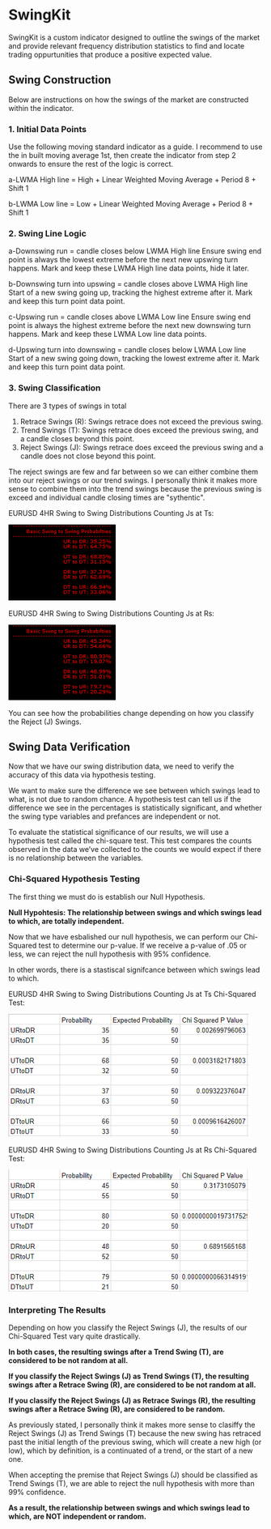 # SwingKit
SwingKit is a custom indicator designed to outline the swings of the market and provide relevant frequency distribution statistics to find and locate trading oppurtunities that produce a positive expected value.

## Swing Construction
Below are instructions on how the swings of the market are constructed within the indicator.

### 1. Initial Data Points
Use the following moving standard indicator as a guide. I recommend to use the in built moving average 1st, then create the indicator from step 2 onwards to ensure the rest of the logic is correct.

a-LWMA High line = High + Linear Weighted Moving Average + Period 8 + Shift 1

b-LWMA Low line = Low + Linear Weighted Moving Average + Period 8 + Shift 1
 
### 2. Swing Line Logic
a-Downswing run = candle closes below LWMA High line
Ensure swing end point is always the lowest extreme before the next new upswing turn happens.
Mark and keep these LWMA High line data points, hide it later.

b-Downswing turn into upswing = candle closes above LWMA High line
Start of a new swing going up, tracking the highest extreme after it.
Mark and keep this turn point data point.

c-Upswing run = candle closes above LWMA Low line
Ensure swing end point is always the highest extreme before the next new downswing turn happens.
Mark and keep these LWMA Low line data points.

d-Upswing turn into downswing = candle closes below LWMA Low line
Start of a new swing going down, tracking the lowest extreme after it.
Mark and keep this turn point data point.

### 3. Swing Classification
There are 3 types of swings in total
1. Retrace Swings (R): Swings retrace does not exceed the previous swing.
2. Trend Swings (T): Swings retrace does exceed the previous swing, and a candle closes beyond this point.
3. Reject Swings (J): Swings retrace does exceed the previous swing and a candle does not close beyond this point.

The reject swings are few and far between so we can either combine them into our reject swings or our trend swings. I personally think it makes more sense to combine them into the trend swings because the previous swing is exceed and individual candle closing times are "sythentic".

EURUSD 4HR Swing to Swing Distributions Counting Js at Ts:

![alt text](https://github.com/ipbyrne/SwingKit/blob/master/JasT.PNG?raw=true "J Swings as T Swings")

EURUSD 4HR Swing to Swing Distributions Counting Js at Rs:

![alt text](https://github.com/ipbyrne/SwingKit/blob/master/JasR.PNG?raw=true "J Swings as R Swings")

You can see how the probabilities change depending on how you classify the Reject (J) Swings.

## Swing Data Verification
Now that we have our swing distribution data, we need to verify the accuracy of this data via hypothesis testing.

We want to make sure the difference we see between which swings lead to what, is not due to random chance. A hypothesis test can tell us if the difference we see in the percentages is statistically significant, and whether the swing type variables and prefances are independent or not.

To evaluate the statistical significance of our results, we will use a hypothesis test called the chi-square test. This test compares the counts observed in the data we’ve collected to the counts we would expect if there is no relationship between the variables.

### Chi-Squared Hypothesis Testing
The first thing we must do is establish our Null Hypothesis.

**Null Hypohtesis: The relationship between swings and which swings lead to which, are totally independent.**

Now that we have esbalished our null hypothesis, we can perform our Chi-Squared test to determine our p-value. If we receive a p-value of .05 or less, we can reject the null hypothesis with 95% confidence. 

In other words, there is a stastiscal signifcance between which swings lead to which.

EURUSD 4HR Swing to Swing Distributions Counting Js at Ts Chi-Squared Test:

![alt text](https://github.com/ipbyrne/SwingKit/blob/master/JasT-Chi-Squared.PNG?raw=true "J Swings as T Swings")

EURUSD 4HR Swing to Swing Distributions Counting Js at Rs Chi-Squared Test:

![alt text](https://github.com/ipbyrne/SwingKit/blob/master/JasR-Chi-Squared.PNG?raw=true "J Swings as R Swings")

### Interpreting The Results
Depending on how you classify the Reject Swings (J), the results of our Chi-Squared Test vary quite drastically.

**In both cases, the resulting swings after a Trend Swing (T), are considered to be not random at all.**

**If you classify the Reject Swings (J) as Trend Swings (T), the resulting swings after a Retrace Swing (R), are considered to be not random at all.**

**If you classify the Reject Swings (J) as Retrace Swings (R), the resulting swings after a Retrace Swing (R), are considered to be random.**

As previously stated, I personally think it makes more sense to clasiffy the Reject Swings (J) as Trend Swings (T) because the new swing has retraced past the initial length of the previous swing, which will create a new high (or low), which by definition, is a continuated of a trend, or the start of a new one.

When accepting the premise that Reject Swings (J) should be classified as Trend Swings (T), we are able to reject the null hypothesis with more than 99% confidence.

**As a result, the relationship between swings and which swings lead to which, are NOT independent or random.**
